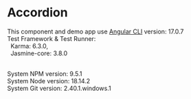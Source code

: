 # Accordion

This component and demo app use [Angular CLI](https://github.com/angular/angular-cli) version: 17.0.7  <br />
Test Framework & Test Runner:  <br />
  &nbsp;&nbsp;Karma: 6.3.0,  <br />
  &nbsp;&nbsp;Jasmine-core: 3.8.0  <br /><br />

System NPM version: 9.5.1  <br />
System Node version: 18.14.2  <br />
System Git version: 2.40.1.windows.1  <br />
